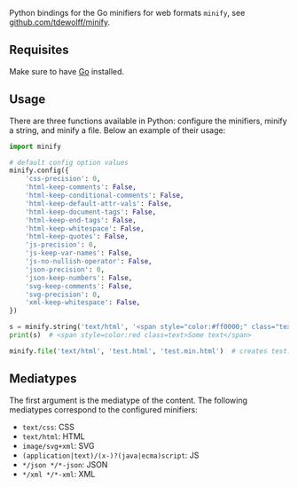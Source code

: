 Python bindings for the Go minifiers for web formats `minify`, see [github.com/tdewolff/minify](https://github.com/tdewolff/minify).

## Requisites
Make sure to have [Go](https://go.dev/doc/install) installed.

## Usage
There are three functions available in Python: configure the minifiers, minify a string, and minify a file. Below an example of their usage:

```python
import minify

# default config option values
minify.config({
    'css-precision': 0,
    'html-keep-comments': False,
    'html-keep-conditional-comments': False,
    'html-keep-default-attr-vals': False,
    'html-keep-document-tags': False,
    'html-keep-end-tags': False,
    'html-keep-whitespace': False,
    'html-keep-quotes': False,
    'js-precision': 0,
    'js-keep-var-names': False,
    'js-no-nullish-operator': False,
    'json-precision': 0,
    'json-keep-numbers': False,
    'svg-keep-comments': False,
    'svg-precision': 0,
    'xml-keep-whitespace': False,
})

s = minify.string('text/html', '<span style="color:#ff0000;" class="text">Some  text</span>')
print(s)  # <span style=color:red class=text>Some text</span>

minify.file('text/html', 'test.html', 'test.min.html')  # creates test.min.html from test.html
```

## Mediatypes
The first argument is the mediatype of the content. The following mediatypes correspond to the configured minifiers:

- `text/css`: CSS
- `text/html`: HTML
- `image/svg+xml`: SVG
- `(application|text)/(x-)?(java|ecma)script`: JS
- `*/json */*-json`: JSON
- `*/xml */*-xml`: XML
